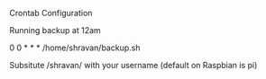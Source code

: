 Crontab Configuration

Running backup at 12am

0 0 * * * /home/shravan/backup.sh

Subsitute /shravan/ with your username (default on Raspbian is pi)